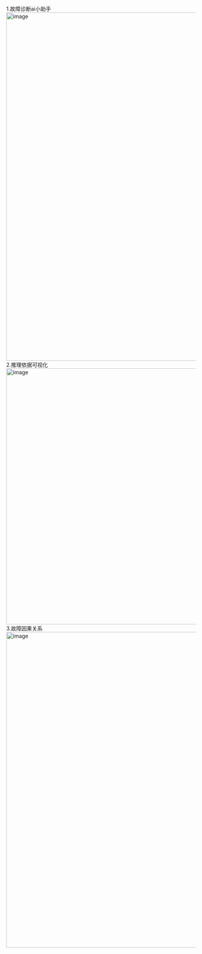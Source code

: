 1.故障诊断ai小助手
<img width="1169" height="925" alt="image" src="https://github.com/user-attachments/assets/c971a7c6-f7b1-47b0-9eb6-201f21e2a671" />
2.推理依据可视化
<img width="1928" height="680" alt="image" src="https://github.com/user-attachments/assets/6cfa00e9-b79f-40ba-a5f3-3e18f4ef1970" />
3.故障因果关系
<img width="1985" height="838" alt="image" src="https://github.com/user-attachments/assets/aaa1ed42-3bb4-4899-bd29-48dd5d593d80" />

